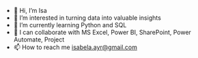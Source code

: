 - 👋 Hi, I’m Isa
- 👀 I’m interested in turning data into valuable insights
- 🌱 I’m currently learning Python and SQL
- 💞️ I can collaborate with MS Excel, Power BI, SharePoint, Power Automate, Project
- 📫 How to reach me isabela.ayr@gmail.com

<!---
IsaAyres/IsaAyres is a ✨ special ✨ repository because its `README.md` (this file) appears on your GitHub profile.
You can click the Preview link to take a look at your changes.
--->
